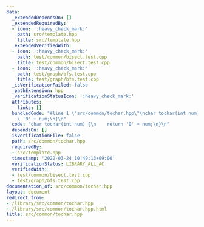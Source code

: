 ```yaml
---
data:
  _extendedDependsOn: []
  _extendedRequiredBy:
  - icon: ':heavy_check_mark:'
    path: src/template.hpp
    title: src/template.hpp
  _extendedVerifiedWith:
  - icon: ':heavy_check_mark:'
    path: test/common/bisect.test.cpp
    title: test/common/bisect.test.cpp
  - icon: ':heavy_check_mark:'
    path: test/graph/bfs.test.cpp
    title: test/graph/bfs.test.cpp
  _isVerificationFailed: false
  _pathExtension: hpp
  _verificationStatusIcon: ':heavy_check_mark:'
  attributes:
    links: []
  bundledCode: "#line 1 \"src/common/tochar.hpp\"\nchar tochar(int num) {\n    return\
    \ '0' + num;\n}\n"
  code: "char tochar(int num) {\n    return '0' + num;\n}\n"
  dependsOn: []
  isVerificationFile: false
  path: src/common/tochar.hpp
  requiredBy:
  - src/template.hpp
  timestamp: '2022-03-24 10:49:13+09:00'
  verificationStatus: LIBRARY_ALL_AC
  verifiedWith:
  - test/common/bisect.test.cpp
  - test/graph/bfs.test.cpp
documentation_of: src/common/tochar.hpp
layout: document
redirect_from:
- /library/src/common/tochar.hpp
- /library/src/common/tochar.hpp.html
title: src/common/tochar.hpp
---
```

